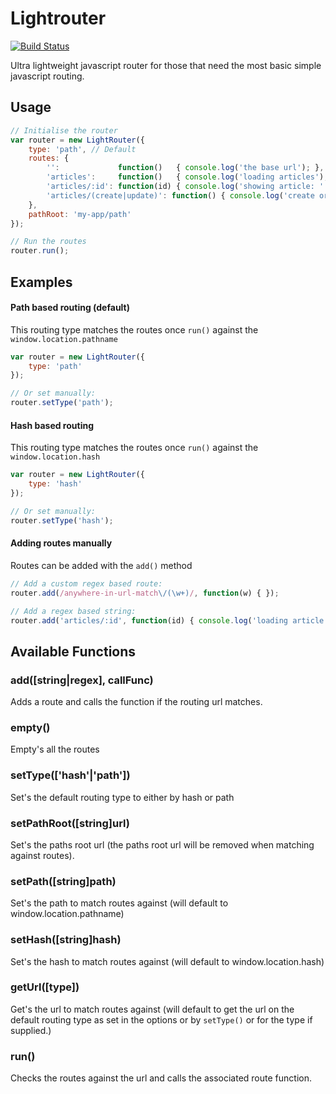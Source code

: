 Lightrouter
===========

[![Build Status](https://api.travis-ci.org/garygreen/lightrouter.svg)](https://travis-ci.org/garygreen/lightrouter)

Ultra lightweight javascript router for those that need the most basic simple javascript routing.

## Usage

```javascript
// Initialise the router
var router = new LightRouter({
	type: 'path', // Default
	routes: {
		'':             function()   { console.log('the base url'); },
		'articles':     function()   { console.log('loading articles'); },
		'articles/:id': function(id) { console.log('showing article: ' + id); }
		'articles/(create|update)': function() { console.log('create or update article'); }
	},
	pathRoot: 'my-app/path'
});

// Run the routes
router.run();
```

Examples
---

#### Path based routing (default)

This routing type matches the routes once `run()` against the `window.location.pathname`

```javascript
var router = new LightRouter({
	type: 'path'
});

// Or set manually:
router.setType('path');
```

#### Hash based routing

This routing type matches the routes once `run()` against the `window.location.hash`

```javascript
var router = new LightRouter({
	type: 'hash'
});

// Or set manually:
router.setType('hash');
```

#### Adding routes manually

Routes can be added with the `add()` method

```javascript
// Add a custom regex based route:
router.add(/anywhere-in-url-match\/(\w+)/, function(w) { });

// Add a regex based string:
router.add('articles/:id', function(id) { console.log('loading article ' + id); });
```

Available Functions
---

### add([string|regex], callFunc)
Adds a route and calls the function if the routing url matches.

### empty()
Empty's all the routes

### setType(['hash'|'path'])
Set's the default routing type to either by hash or path

### setPathRoot([string]url)
Set's the paths root url (the paths root url will be removed when matching against routes).

### setPath([string]path)
Set's the path to match routes against (will default to window.location.pathname)

### setHash([string]hash)
Set's the hash to match routes against (will default to window.location.hash)

### getUrl([type])
Get's the url to match routes against (will default to get the url on the default routing type as set in the options or by `setType()` or for the type if supplied.)

### run()
Checks the routes against the url and calls the associated route function.